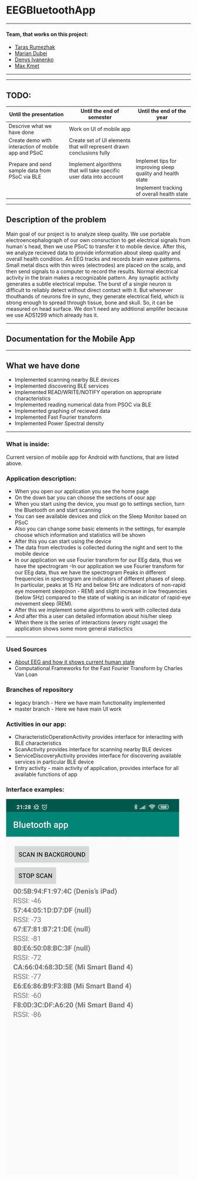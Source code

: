 # EEGBluetoothApp
---
#### Team, that works on this project:
- [Taras Rumezhak](https://github.com/tarasrumezhak)
- [Marian Dubei](https://github.com/MarianDubei)
- [Denys Ivanenko](https://github.com/LilJohny)
- [Max Kmet](https://github.com/MaxKmet)
---
___
## TODO:
|Until the presentation|Until the end of semester|Until the end of the year|
|-|-|-|
|Descrive what we have done| Work on UI of mobile app | |
|Create demo with interaction of mobile app and PSoC|Create set of UI elements that will represent drawn conclusions fully | |
|Prepare and send sample data from PSoC via BLE| Implement algorithms that will take specific user data into account |Implemet tips for improving sleep quality and health state|
| | |Implement tracking of overall health state|
___
## Description of the problem
Main goal of our project is to analyze sleep quality. We use portable electroencephalograph of our own consruction to get electrical signals from human`s head, then we use PSoC to transfer it to mobile device. After this, we analyze recieved data to provide information about sleep quality and overall health condition. 
An EEG tracks and records brain wave patterns. Small metal discs with thin wires (electrodes) are placed on the scalp, and then send signals to a computer to record the results. Normal electrical activity in the brain makes a recognizable pattern. 
Any synaptic activity generates a subtle electrical impulse. The burst of a single neuron is difficult to reliably detect without direct contact with it. But whenever thouthands of neurons fire in sync, they generate electrical field, which is strong enough to spread through tissue, bone and skull. So, it can be measured on head surface.
We don't need any additional amplifer because we use ADS1299 which already has it.
___
## Documentation for the Mobile App
___
## What we have done
- Implemented scanning nearby BLE devices
- Implemented discovering BLE services
- Implemented READ/WRITE/NOTIFY operation on appropriate characteristics
- Implemented reading numerical data from PSOC via BLE
- Implemented graphing of recieved data
- Implemented Fast Fourier transform
- Implemented Power Spectral density
___

### What is inside:
Current version of mobile app for Android with functions, that are listed above.

### Application description:
  - When you open our application you see the home page
  - On the down bar you can choose the sections of oour app
  - When you start using the device, you must go to settings section, turn the Bluetooth on and start scanning
  - You can see available devices and click on the Sleep Monitor based on PSoC
  - Also you can change some basic elements in the settings, for example choose which information and statistics will be shown
  - After this you can start using the device
  - The data from electrodes is collected during the night and sent to the mobile device
  - In our application we use Fourier transform for our EEg data, thus we have the spectrogram
  -In our application we use Fourier transform for our EEg data, thus we have the spectrogram
Peaks in different frequencies in spectrogram are indicators of different phases of sleep. In particular, peaks at 15 Hz and below 5Hz are indicators of non-rapid eye movement sleep(non - REM) and slight increase in low frequencies (below 5Hz) compared to the state of waking is an indicator of rapid-eye movement sleep (REM).
  - After this we implement some algorithms to work with collected data
  - And after this a user can detailed information about his/her sleep
  - When there is the series of interactions (every night usage) the application shows some more general statisctics
___
### Used Sources
- [About EEG and how it shows current human state](https://www.epi.ch/wp-content/uploads/Artikel-Achermann_1-09.pdf)
- Computational Frameworks for the Fast Fourier Transform by Charles Van Loan
### Branches of repository
- legacy branch - Here we have main functionality implemented
- master branch - Here we have main UI work
### Activities in our app:
- CharacteristicOperationActivity provides interface for interacting with BLE characteristics 
- ScanActivity provides interface for scanning nearby BLE devices
- ServiceDiscoveryActivity provides interface for discovering available services in particular BLE device
- Entry activity -  main activity of application, provides interface for all available functions of app

### Interface examples:
![alt text](https://github.com/LilJohny/EEGBluetoothApp/blob/master/Screenshots/9951FD70-5520-4D38-8F62-6D25E0BEC3F8.jpeg)
